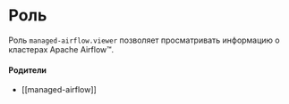 # Роль

Роль `managed-airflow.viewer` позволяет просматривать информацию о кластерах Apache Airflow™.


#### Родители

- [[managed-airflow]]
